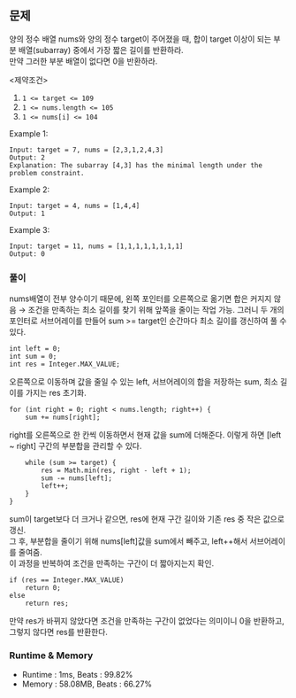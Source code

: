 ## 문제
양의 정수 배열 nums와 양의 정수 target이 주어졌을 때, 합이 target 이상이 되는 부분 배열(subarray) 중에서 가장 짧은 길이를 반환하라.<br>
만약 그러한 부분 배열이 없다면 0을 반환하라.

<제약조건>
1. `1 <= target <= 109`
2. `1 <= nums.length <= 105`
3. `1 <= nums[i] <= 104`

Example 1:
```
Input: target = 7, nums = [2,3,1,2,4,3]
Output: 2
Explanation: The subarray [4,3] has the minimal length under the problem constraint.
```
Example 2:
```
Input: target = 4, nums = [1,4,4]
Output: 1
```
Example 3:
```
Input: target = 11, nums = [1,1,1,1,1,1,1,1]
Output: 0
```

### 풀이
nums배열이 전부 양수이기 때문에, 왼쪽 포인터를 오른쪽으로 옮기면 합은 커지지 않음 → 조건을 만족하는 최소 길이를 찾기 위해 앞쪽을 줄이는 작업 가능. 그러니 두 개의 포인터로 서브어레이를 만들어 sum >= target인 순간마다 최소 길이를 갱신하여 풀 수 있다.

```
int left = 0;
int sum = 0;
int res = Integer.MAX_VALUE;
```
오른쪽으로 이동하며 값을 줄일 수 있는 left, 서브어레이의 합을 저장하는 sum, 최소 길이를 가지는 res 초기화.

```
for (int right = 0; right < nums.length; right++) {
    sum += nums[right];
```
right를 오른쪽으로 한 칸씩 이동하면서 현재 값을 sum에 더해준다. 이렇게 하면 [left ~ right] 구간의 부분합을 관리할 수 있다. 

```
    while (sum >= target) {
        res = Math.min(res, right - left + 1);
        sum -= nums[left];
        left++;
    }
}
```
sum이 target보다 더 크거나 같으면, res에 현재 구간 길이와 기존 res 중 작은 값으로 갱신.<br>
그 후, 부분합을 줄이기 위해 nums[left]값을 sum에서 빼주고, left++해서 서브어레이를 줄여줌. <br>
이 과정을 반복하여 조건을 만족하는 구간이 더 짧아지는지 확인.

```
if (res == Integer.MAX_VALUE)
    return 0;
else
    return res;
```
만약 res가 바뀌지 않았다면 조건을 만족하는 구간이 없었다는 의미이니 0을 반환하고, 그렇지 않다면 res를 반환한다.

### Runtime & Memory
- Runtime
    : 1ms, Beats : 99.82%
- Memory
    : 58.08MB, Beats : 66.27%